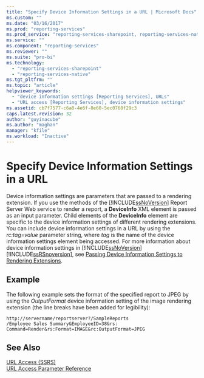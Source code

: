 ```yaml
---
title: "Specify Device Information Settings in a URL | Microsoft Docs"
ms.custom: ""
ms.date: "03/16/2017"
ms.prod: "reporting-services"
ms.prod_service: "reporting-services-sharepoint, reporting-services-native"
ms.service: ""
ms.component: "reporting-services"
ms.reviewer: ""
ms.suite: "pro-bi"
ms.technology: 
  - "reporting-services-sharepoint"
  - "reporting-services-native"
ms.tgt_pltfrm: ""
ms.topic: "article"
helpviewer_keywords: 
  - "device information settings [Reporting Services], URLs"
  - "URL access [Reporting Services], device information settings"
ms.assetid: cb7f7577-c6a8-4e6f-8e60-5ec0760f29c3
caps.latest.revision: 32
author: "guyinacube"
ms.author: "maghan"
manager: "kfile"
ms.workload: "Inactive"
---
```

# Specify Device Information Settings in a URL
  Device information settings are parameters that are passed to a rendering extension. If you use the methods of the [!INCLUDE[ssNoVersion](../includes/ssnoversion-md.md)] Report Server Web service to render a report, a **DeviceInfo** XML element is passed as an input parameter. Child elements of the **DeviceInfo** element are specific to the device information settings of different rendering extensions. You can include device information settings in a URL by using the *rc:tag=value* parameter string, where *tag* is the name of the device information settings element being accessed. For more information about device information settings in [!INCLUDE[ssNoVersion](../includes/ssnoversion-md.md)] [!INCLUDE[ssRSnoversion](../includes/ssrsnoversion-md.md)], see [Passing Device Information Settings to Rendering Extensions](../reporting-services/report-server-web-service/net-framework/passing-device-information-settings-to-rendering-extensions.md).  
  
## Example  
 The following example sets the format of the specified report to JPEG by using the *OutputFormat* device information setting of the image rendering extension (the line breaks have been added for legibility):  
  
```  
http://servername/reportserver?/SampleReports  
/Employee Sales Summary&EmployeeID=38&rs:  
Command=Render&rs:Format=IMAGE&rc:OutputFormat=JPEG  
```  
  
## See Also  
 [URL Access &#40;SSRS&#41;](../reporting-services/url-access-ssrs.md)   
 [URL Access Parameter Reference](../reporting-services/url-access-parameter-reference.md)  
  
  
